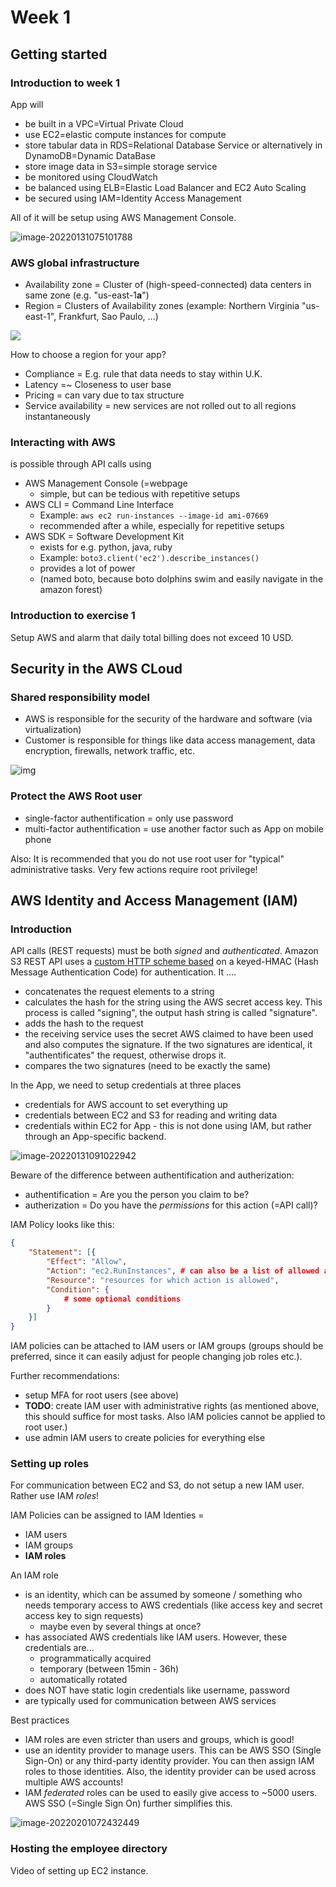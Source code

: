 # Week 1

## Getting started

### Introduction to week 1

App will 

- be built in a VPC=Virtual Private Cloud 
- use EC2=elastic compute instances for compute
- store tabular data in RDS=Relational Database Service or alternatively in DynamoDB=Dynamic DataBase
- store image data in S3=simple storage service
- be monitored using CloudWatch
- be balanced using ELB=Elastic Load Balancer and EC2 Auto Scaling
- be secured using IAM=Identity Access Management

All of it will be setup using AWS Management Console.

![image-20220131075101788](Week1.assets/image-20220131075101788.png)

### AWS global infrastructure

- Availability zone = Cluster of (high-speed-connected) data centers in same zone  (e.g. "us-east-1**a**")
- Region = Clusters of Availability zones (example: Northern Virginia "us-east-1", Frankfurt, Sao Paulo, ...)

![](Week1.assets/image-20220131080355499.png)

How to choose a region for your app?

- Compliance = E.g. rule that data needs to stay within U.K.
- Latency =~ Closeness to user base
- Pricing = can vary due to tax structure
- Service availability = new services are not rolled out to all regions instantaneously

### Interacting with AWS

is possible through API calls using

- AWS Management Console (=webpage
  - simple, but can be tedious with repetitive setups
- AWS CLI = Command Line Interface
  - Example: `aws ec2 run-instances --image-id ami-07669`
  - recommended after a while, especially for repetitive setups
- AWS SDK = Software Development Kit
  - exists for e.g. python, java, ruby
  - Example: `boto3.client('ec2').describe_instances()`
  - provides a lot of power
  - (named boto, because boto dolphins swim and easily navigate in the amazon forest)

### Introduction to exercise 1

Setup AWS and alarm that daily total billing does not exceed 10 USD.



## Security in the AWS CLoud
### Shared responsibility model

- AWS is responsible for the security of the hardware and software (via virtualization)
- Customer is responsible for things like data access management, data encryption, firewalls, network traffic, etc. 

![img](Week1.assets/k5Oy25lTRheTstuZU5YX1g_9a61050129074ffaaa2790878522d9c5_Shared_Responsibility_Model_V2.59d1eccec334b366627e9295b304202faf7b899b.jpg)

### Protect the AWS Root user

- single-factor authentification = only use password
- multi-factor authentification = use another factor such as App on mobile phone

Also: It is recommended that you do not use root user for "typical" administrative tasks. Very few actions require root privilege!

## AWS Identity and Access Management (IAM)
### Introduction

API calls (REST requests) must be both *signed* and *authenticated*. Amazon S3 REST API uses a [custom HTTP scheme based](https://docs.aws.amazon.com/AmazonS3/latest/userguide/RESTAuthentication.html) on a keyed-HMAC (Hash Message Authentication Code) for authentication. It ....

- concatenates the request elements to a string
- calculates the hash for the string using the AWS secret access key. This process is called "signing", the output hash string is called "signature".
- adds the hash to the request
- the receiving service uses the secret AWS claimed to have been used and also computes the signature. If the two signatures are identical, it "authentificates" the request, otherwise drops it.
- compares the two signatures (need to be exactly the same)

In the App, we need to setup credentials at three places

- credentials for AWS account to set everything up
- credentials between EC2 and S3 for reading and writing data
- credentials within EC2 for App - this is not done using IAM, but rather through an App-specific backend.

![image-20220131091022942](Week1.assets/image-20220131091022942.png)

Beware of the difference between authentification and autherization:

- authentification = Are you the person you claim to be?
- autherization = Do you have the *permissions* for this action (=API call)?

IAM Policy looks like this:

```json
{
    "Statement": [{
        "Effect": "Allow",
        "Action": "ec2.RunInstances", # can also be a list of allowed actions
        "Resource": "resources for which action is allowed",
        "Condition": {
            # some optional conditions
        }
    }]
}
```

IAM policies can be attached to IAM users or IAM groups (groups should be preferred, since it can easily adjust for people changing job roles etc.).

Further recommendations: 

- setup MFA for root users (see above)
- **TODO**: create IAM user with administrative rights (as mentioned above, this should suffice for most tasks. Also IAM policies cannot be applied to root user.)
- use admin IAM users to create policies for everything else



### Setting up roles

For communication between EC2 and S3, do not setup a new IAM user. Rather use IAM *roles*!

IAM Policies can be assigned to IAM Identies = 

- IAM users
- IAM groups
- **IAM roles**

An IAM role

- is an identity, which can be assumed by someone / something who needs temporary access to AWS credentials (like access key and secret access key to sign requests)
  - maybe even by several things at once?
- has associated AWS credentials like IAM users. However, these credentials are...
  - programmatically acquired
  - temporary (between 15min - 36h)
  - automatically rotated
- does NOT have static login credentials like username, password
- are typically used for communication between AWS services

Best practices

- IAM roles are even stricter than users and groups, which is good!
- use an identity provider to manage users. This can be AWS SSO (Single Sign-On) or any third-party identity provider. You can then assign IAM roles to those identities. Also, the identity provider can be used across multiple AWS accounts!
- IAM *federated* roles can be used to easily give access to ~5000 users. AWS SSO (=Single Sign On) further simplifies this.

![image-20220201072432449](Week1.assets/image-20220201072432449.png)

### Hosting the employee directory 

Video of setting up EC2 instance.








